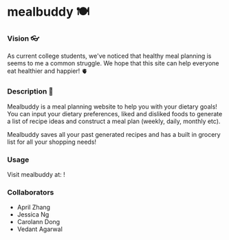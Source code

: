 # mealbuddy 🍽


### Vision 👓

As current college students, we've noticed that healthy meal planning is seems to me a common struggle. We hope that this site can help everyone eat healthier and happier! 🫀

### Description 🥬

Mealbuddy is a meal planning website to help you with your dietary goals! You can input your dietary preferences, liked and disliked foods to generate a list of recipe ideas and construct a meal plan (weekly, daily, monthly etc).

Mealbuddy saves all your past generated recipes and has a built in grocery list for all your shopping needs!


### Usage

Visit mealbuddy at: <insert link here>!

### Collaborators

- April Zhang
- Jessica Ng
- Carolann Dong
- Vedant Agarwal

